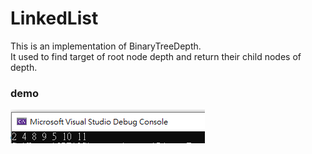 # LinkedList
This is an implementation of BinaryTreeDepth.  
It used to find target of root node depth and return their child nodes of depth.  

### demo
<img src="demo/demo.png">
